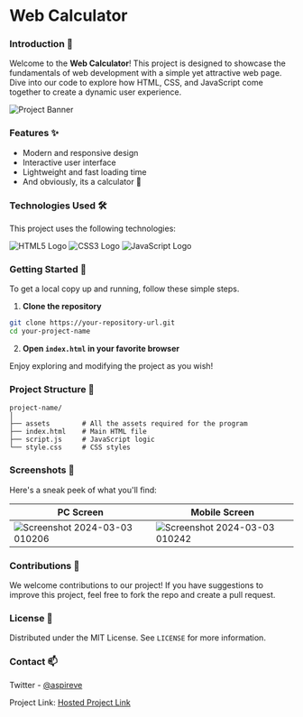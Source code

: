 # Web Calculator


### Introduction 🚀

Welcome to the **Web Calculator**! This project is designed to showcase the fundamentals of web development with a simple yet attractive web page. Dive into our code to explore how HTML, CSS, and JavaScript come together to create a dynamic user experience.

![Project Banner](https://via.placeholder.com/800x150/000000/FFFFFF?text=Web+Calculator)

### Features ✨

- Modern and responsive design
- Interactive user interface
- Lightweight and fast loading time
- And obviously, its a calculator 🤣

### Technologies Used 🛠️

This project uses the following technologies:

![HTML5 Logo](https://via.placeholder.com/50/ff5722/FFFFFF?text=HTML5) ![CSS3 Logo](https://via.placeholder.com/50/0070ba/FFFFFF?text=CSS3) ![JavaScript Logo](https://via.placeholder.com/50/f0db4f/000000?text=JS)

### Getting Started 🚀

To get a local copy up and running, follow these simple steps.

1. **Clone the repository**

```bash
git clone https://your-repository-url.git
cd your-project-name
```

2. **Open `index.html` in your favorite browser**

Enjoy exploring and modifying the project as you wish!

### Project Structure 📂

```
project-name/
│
├── assets        # All the assets required for the program
├── index.html    # Main HTML file
├── script.js     # JavaScript logic
└── style.css     # CSS styles
```

### Screenshots 📸

Here's a sneak peek of what you'll find:

| PC Screen   | Mobile Screen   |
|------------|------------|
|  ![Screenshot 2024-03-03 010206](https://github.com/BlueLearn-Aspireve/Project1-Calculator/assets/93852415/29e263b0-1952-41b6-b14d-7e37fa8921fd) | ![Screenshot 2024-03-03 010242](https://github.com/BlueLearn-Aspireve/Project1-Calculator/assets/93852415/5600f72d-705f-4521-872f-83bacdffc2ef) |



### Contributions 🤝

We welcome contributions to our project! If you have suggestions to improve this project, feel free to fork the repo and create a pull request.

### License 📜

Distributed under the MIT License. See `LICENSE` for more information.

### Contact 📫

Twitter - [@aspireve](https://twitter.com/aspireve)

Project Link: [Hosted Project Link](https://bluelearn-aspireve.github.io/Project1-Calculator/)
